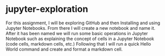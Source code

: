 # jupyter-exploration
For this assignment, I will be exploring GitHub and then Installing and using Jupyter Notebooks. From there I will create a new notebook and name it. After it has been named we will run some basic operations in Jupyter Notebook such as explaining the concept of cells in a Jupyter Notebook (code cells, markdown cells, etc.) Following that I will run a quick Hello World command and create and format a markdown cell.
